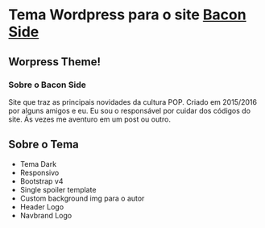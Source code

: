 # Tema Wordpress para o site [Bacon Side](https://baconside.com.br)

## Worpress Theme!

### Sobre o Bacon Side

Site que traz as principais novidades da cultura POP. Criado em 2015/2016 por alguns amigos e eu.
Eu sou o responsável por cuidar dos códigos do site. Ás vezes me aventuro em um post ou outro.

## Sobre o Tema 

- Tema Dark
- Responsivo
- Bootstrap v4
- Single spoiler template
- Custom background img para o autor
- Header Logo
- Navbrand Logo


